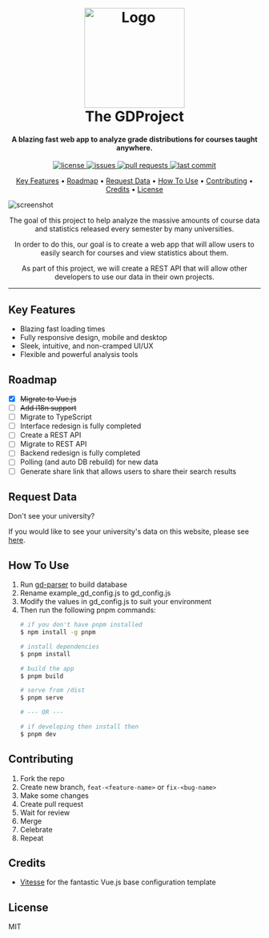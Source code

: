 <h1 align="center">
  <br>
  <a href="https://gd.adibarra.com/"><img src="https://raw.githubusercontent.com/GDProject/gd-website/master/public/favicon.svg" alt="Logo" width="200"></a>
  <br>
  The GDProject
  <br>
</h1>

<h4 align="center">A blazing fast web app to analyze grade distributions for courses taught anywhere.</h4>

<p align="center">
  <a href="#">
    <img src="https://img.shields.io/github/license/GDProject/gd-website" alt="license">
  </a>
  <a href="#">
    <img src="https://img.shields.io/github/issues/GDProject/gd-website" alt="issues">
  </a>
  <a href="#">
    <img src="https://img.shields.io/github/issues-pr/GDProject/gd-website" alt="pull requests">
  </a>
  <a href="#">
    <img src="https://img.shields.io/github/last-commit/GDProject/gd-website" alt="last commit">
  </a>
</p>

<p align="center">
  <a href="#key-features">Key Features</a> •
  <a href="#roadmap">Roadmap</a> •
  <a href="#request-data">Request Data</a> •
  <a href="#how-to-use">How To Use</a> •
  <a href="#contributing">Contributing</a> •
  <a href="#credits">Credits</a> •
  <a href="#license">License</a>
</p>

![screenshot](https://raw.githubusercontent.com/GDProject/gd-website/master/public/screenshot.png)

<p align="center">The goal of this project to help analyze the massive amounts of course data and statistics released every semester by many universities.</p>
<p align="center">In order to do this, our goal is to create a web app that will allow users to easily search for courses and view statistics about them.</p>
<p align="center">As part of this project, we will create a REST API that will allow other developers to use our data in their own projects.</p>
</p>

---

## Key Features
- Blazing fast loading times
- Fully responsive design, mobile and desktop
- Sleek, intuitive, and non-cramped UI/UX
- Flexible and powerful analysis tools

## Roadmap
- [x] <s>Migrate to Vue.js</s>
- [ ] <s>Add i18n support</s>
- [ ] Migrate to TypeScript
- [ ] Interface redesign is fully completed
- [ ] Create a REST API
- [ ] Migrate to REST API
- [ ] Backend redesign is fully completed
- [ ] Polling (and auto DB rebuild) for new data
- [ ] Generate share link that allows users to share their search results

## Request Data
Don't see your university?

If you would like to see your university's data on this website, please see [here](https://github.com/GDProject/gd-parser#request-data).

## How To Use
1. Run [gd-parser](https://github.com/GDProject/gd-parser) to build database
2. Rename example_gd_config.js to gd_config.js
3. Modify the values in gd_config.js to suit your environment
4. Then run the following pnpm commands:
    ```bash
    # if you don't have pnpm installed
    $ npm install -g pnpm

    # install dependencies
    $ pnpm install

    # build the app
    $ pnpm build

    # serve from /dist
    $ pnpm serve

    # --- OR ---

    # if developing then install then
    $ pnpm dev
    ```

## Contributing
1. Fork the repo
2. Create new branch, `feat-<feature-name>` or `fix-<bug-name>`
3. Make some changes
4. Create pull request
5. Wait for review
6. Merge
7. Celebrate
8. Repeat

## Credits
- [Vitesse](https://github.com/antfu/vitesse) for the fantastic Vue.js base configuration template

## License
MIT
